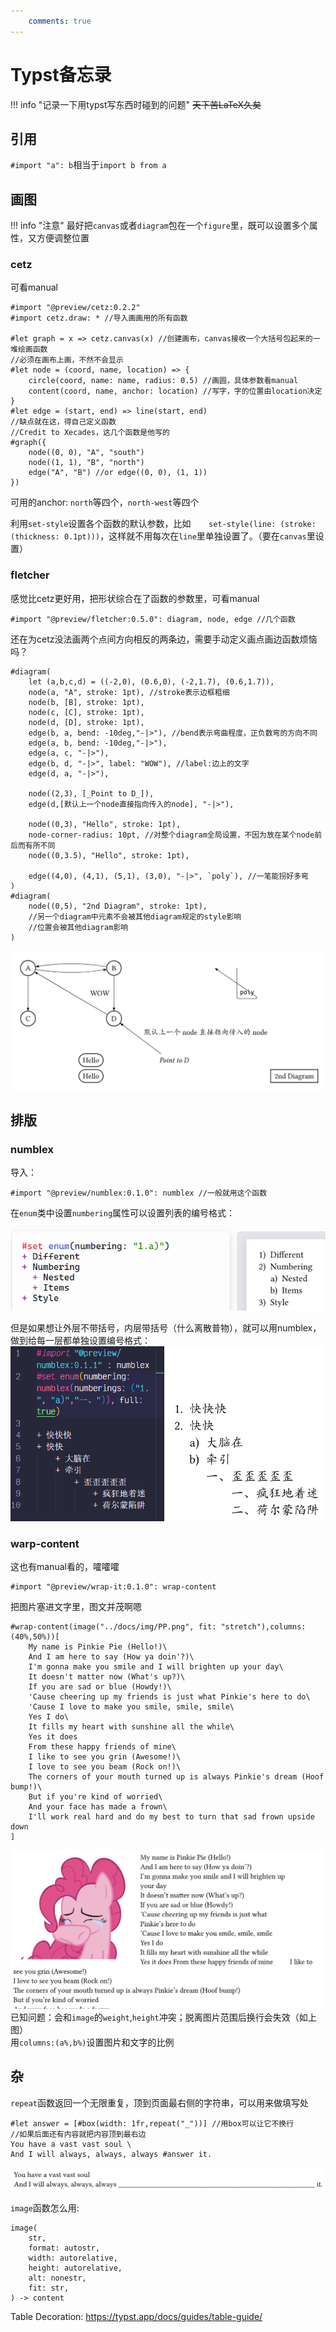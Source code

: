 ```yaml
---
    comments: true
---
```


# Typst备忘录

!!! info "记录一下用typst写东西时碰到的问题"
    ~~天下苦LaTeX久矣~~

## 引用
`#import "a": b`相当于`import b from a`

## 画图
!!! info "注意"
    最好把`canvas`或者`diagram`包在一个`figure`里，既可以设置多个属性，又方便调整位置
### cetz
可看manual
```typst
#import "@preview/cetz:0.2.2"
#import cetz.draw: * //导入画画用的所有函数

#let graph = x => cetz.canvas(x) //创建画布，canvas接收一个大括号包起来的一堆绘画函数
//必须在画布上画，不然不会显示
#let node = (coord, name, location) => {
    circle(coord, name: name, radius: 0.5) //画圆，具体参数看manual
    content(coord, name, anchor: location) //写字，字的位置由location决定
} 
#let edge = (start, end) => line(start, end)
//缺点就在这，得自己定义函数
//Credit to Xecades，这几个函数是他写的
#graph({	
	node((0, 0), "A", "south")
	node((1, 1), "B", "north")
	edge("A", "B") //or edge((0, 0), (1, 1))
})
```
可用的anchor: `north`等四个，`north-west`等四个  

利用`set-style`设置各个函数的默认参数，比如`	set-style(line: (stroke:(thickness: 0.1pt)))`，这样就不用每次在`line`里单独设置了。（要在`canvas`里设置）
### fletcher
感觉比cetz更好用，把形状综合在了函数的参数里，可看manual
```typst
#import "@preview/fletcher:0.5.0": diagram, node, edge //几个函数
```
还在为cetz没法画两个点间方向相反的两条边，需要手动定义画点画边函数烦恼吗？
```typst
#diagram(
	let (a,b,c,d) = ((-2,0), (0.6,0), (-2,1.7), (0.6,1.7)),
	node(a, "A", stroke: 1pt), //stroke表示边框粗细
	node(b, [B], stroke: 1pt),
	node(c, [C], stroke: 1pt),
	node(d, [D], stroke: 1pt),
	edge(b, a, bend: -10deg,"-|>"), //bend表示弯曲程度，正负数弯的方向不同
	edge(a, b, bend: -10deg,"-|>"),
	edge(a, c, "-|>"),
	edge(b, d, "-|>", label: "WOW"), //label:边上的文字
	edge(d, a, "-|>"),

	node((2,3), [_Point to D_]),
	edge(d,[默认上一个node直接指向传入的node], "-|>"), 

	node((0,3), "Hello", stroke: 1pt),
	node-corner-radius: 10pt, //对整个diagram全局设置，不因为放在某个node前后而有所不同
	node((0,3.5), "Hello", stroke: 1pt),

	edge((4,0), (4,1), (5,1), (3,0), "-|>", `poly`), //一笔能拐好多弯
)
#diagram(
	node((0,5), "2nd Diagram", stroke: 1pt), 
	//另一个diagram中元素不会被其他diagram规定的style影响
	//位置会被其他diagram影响
)
```
![](./assets/typ5.png)
## 排版
### numblex
导入：
```typst
#import "@preview/numblex:0.1.0": numblex //一般就用这个函数
```

在`enum`类中设置`numbering`属性可以设置列表的编号格式：  
![](./assets/typ1.png)

但是如果想让外层不带括号，内层带括号（什么离散普物），就可以用numblex，做到给每一层都单独设置编号格式：  
![](./assets/typ2.png)

### warp-content
这也有manual看的，嚯嚯嚯
```typst
#import "@preview/wrap-it:0.1.0": wrap-content
```
把图片塞进文字里，图文并茂啊嗯
```typst
#wrap-content(image("../docs/img/PP.png", fit: "stretch"),columns:(40%,50%))[
	My name is Pinkie Pie (Hello!)\
	And I am here to say (How ya doin'?)\
	I'm gonna make you smile and I will brighten up your day\
	It doesn't matter now (What's up?)\
	If you are sad or blue (Howdy!)\
	'Cause cheering up my friends is just what Pinkie's here to do\
	'Cause I love to make you smile, smile, smile\
	Yes I do\
	It fills my heart with sunshine all the while\
	Yes it does 
	From these happy friends of mine\
	I like to see you grin (Awesome!)\
	I love to see you beam (Rock on!)\
	The corners of your mouth turned up is always Pinkie's dream (Hoof bump!)\
	But if you're kind of worried\
	And your face has made a frown\
	I'll work real hard and do my best to turn that sad frown upside down
]
```
![](./assets/typ4.png)  
已知问题：会和`image`的`weight`,`height`冲突；脱离图片范围后换行会失效（如上图）  
用`columns:(a%,b%)`设置图片和文字的比例
## 杂
`repeat`函数返回一个无限重复，顶到页面最右侧的字符串，可以用来做填写处
```typst
#let answer = [#box(width: 1fr,repeat("_"))] //用box可以让它不换行
//如果后面还有内容就把内容顶到最右边
You have a vast vast soul \
And I will always, always, always #answer it.
```
![](./assets/typ3.png)

`image`函数怎么用: 
```
image(
	str,
	format: autostr,
	width: autorelative,
	height: autorelative,
	alt: nonestr,
	fit: str,
) -> content
```

Table Decoration: https://typst.app/docs/guides/table-guide/